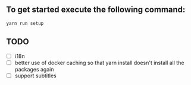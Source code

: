 ## To get started execute the following command:

```bash
yarn run setup
```

## TODO
- [ ] i18n
- [ ] better use of docker caching so that yarn install doesn't install all the packages again
- [ ] support subtitles
